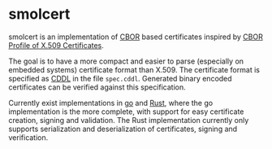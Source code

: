 # smolcert

smolcert is an implementation of [CBOR](https://cbor.io) based certificates inspired by
[CBOR Profile of X.509 Certificates](https://tools.ietf.org/id/draft-raza-ace-cbor-certificates-00.html).

The goal is to have a more compact and easier to parse (especially on embedded systems) certificate format
than X.509. The certificate format is specified as [CDDL](https://tools.ietf.org/html/rfc8610) in the file
`spec.cddl`. Generated binary encoded certificates can be verified against this specification.

Currently exist implementations in [go](https://github.com/smolcert/smolcert-go) 
and [Rust](https://github.com/smolcert/smolcert-rust), where the go implementation is the more complete,
with support for easy certificate creation, signing and validation. The Rust implementation currently
only supports serialization and deserialization of certificates, signing and verification.

